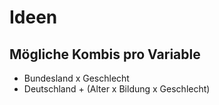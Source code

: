# Ideen

## Mögliche Kombis pro Variable
- Bundesland x Geschlecht
- Deutschland + (Alter x Bildung x Geschlecht)

